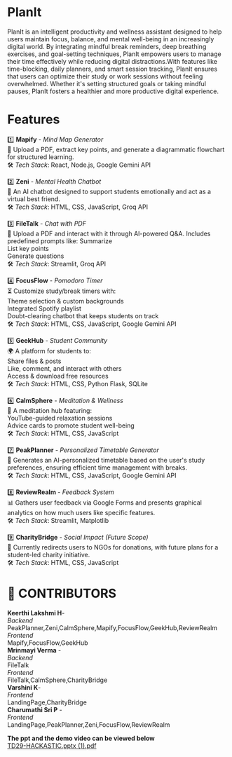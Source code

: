 # PlanIt
PlanIt is an intelligent productivity and wellness assistant designed to help users maintain focus, balance, and mental well-being in an increasingly digital world. By integrating mindful break reminders, deep breathing exercises, and goal-setting techniques, PlanIt empowers users to manage their time effectively while reducing digital distractions.With features like time-blocking, daily planners, and smart session tracking, PlanIt ensures that users can optimize their study or work sessions without feeling overwhelmed. Whether it's setting structured goals or taking mindful pauses, PlanIt fosters a healthier and more productive digital experience.
# Features

1️⃣ **Mapify** - _Mind Map Generator_ <br>
📌 Upload a PDF, extract key points, and generate a diagrammatic flowchart for structured learning.<br>
 🛠 _Tech Stack_: React, Node.js, Google Gemini API

2️⃣ **Zeni** - _Mental Health Chatbot_ <br>
💬 An AI chatbot designed to support students emotionally and act as a virtual best friend.<br>
🛠 _Tech Stack_: HTML, CSS, JavaScript, Groq API

3️⃣ **FileTalk** - _Chat with PDF_ <br>
📖 Upload a PDF and interact with it through AI-powered Q&A. Includes predefined prompts like:
Summarize<br>
List key points<br>
Generate questions<br>
🛠 _Tech Stack_: Streamlit, Groq API

4️⃣ **FocusFlow** - _Pomodoro Timer_ <br>
⏳ Customize study/break timers with:<br>
Theme selection & custom backgrounds<br>
Integrated Spotify playlist<br>
Doubt-clearing chatbot that keeps students on track<br>
🛠 _Tech Stack_: HTML, CSS, JavaScript, Google Gemini API

5️⃣ **GeekHub** - _Student Community_ <br>
🌍 A platform for students to:<br>
Share files & posts<br>
Like, comment, and interact with others<br>
Access & download free resources<br>
🛠 _Tech Stack_: HTML, CSS, Python Flask, SQLite

6️⃣ **CalmSphere** - _Meditation & Wellness_ <br>
🧘 A meditation hub featuring:<br>
YouTube-guided relaxation sessions<br>
Advice cards to promote student well-being<br>
🛠 _Tech Stack_: HTML, CSS, JavaScript

7️⃣ **PeakPlanner** - _Personalized Timetable Generator_ <br>
📅 Generates an AI-personalized timetable based on the user's study preferences, ensuring efficient time management with breaks.<br>
🛠 _Tech Stack_: HTML, CSS, JavaScript, Google Gemini API

8️⃣ **ReviewRealm** - _Feedback System_ <br>
📊 Gathers user feedback via Google Forms and presents graphical analytics on how much users like specific features.<br>
🛠 _Tech Stack_: Streamlit, Matplotlib

9️⃣ **CharityBridge** - _Social Impact (Future Scope)_ <br>
🌟 Currently redirects users to NGOs for donations, with future plans for a student-led charity initiative.<br>
🛠 _Tech Stack_: HTML, CSS, JavaScript

# 🤝 CONTRIBUTORS
**Keerthi Lakshmi H**- <br>
_Backend_ <br>
PeakPlanner,Zeni,CalmSphere,Mapify,FocusFlow,GeekHub,ReviewRealm<br>
_Frontend_ <br>
Mapify,FocusFlow,GeekHub<br>
**Mrinmayi Verma** -<br>
_Backend_ <br>
FileTalk<br>
_Frontend_ <br>
FileTalk,CalmSphere,CharityBridge<br>
**Varshini K**-<br>
_Frontend_ <br>
LandingPage,CharityBridge<br>
**Charumathi Sri P** - <br>
_Frontend_ <br>
LandingPage,PeakPlanner,Zeni,FocusFlow,ReviewRealm<br>

**The ppt and the demo video can be viewed below** <br>
[TD29-HACKASTIC.pptx (1).pdf](https://github.com/user-attachments/files/18713069/TD29-HACKASTIC.pptx.1.pdf)
